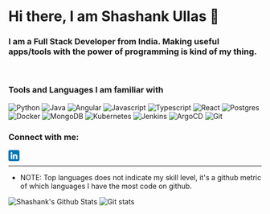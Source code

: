 # Hi there, I am Shashank Ullas 👋

### I am a Full Stack Developer from India. Making useful apps/tools with the power of programming is kind of my thing. 
<br>

<h3>Tools and Languages I am familiar with</h3>
<p>
    <img alt="Python" width="22px" src="https://cdn.jsdelivr.net/gh/devicons/devicon/icons/python/python-original-wordmark.svg" />
    <img alt="Java" width="22px" src="https://cdn.jsdelivr.net/gh/devicons/devicon/icons/java/java-original-wordmark.svg" />
    <img alt="Angular" width="22px" src="https://cdn.jsdelivr.net/gh/devicons/devicon/icons/angularjs/angularjs-plain.svg" />
    <img alt="Javascript" width="22px" src="https://cdn.jsdelivr.net/gh/devicons/devicon/icons/javascript/javascript-original.svg" />
    <img alt="Typescript" width="22px" src="https://cdn.jsdelivr.net/gh/devicons/devicon/icons/typescript/typescript-original.svg" />
    <img alt="React" width="22px" src="https://cdn.jsdelivr.net/gh/devicons/devicon/icons/react/react-original-wordmark.svg" />
    <img alt="Postgres" width="22px" src="https://cdn.jsdelivr.net/gh/devicons/devicon/icons/postgresql/postgresql-original-wordmark.svg" />
    <img alt="Docker" width="22px" src="https://cdn.jsdelivr.net/gh/devicons/devicon/icons/docker/docker-plain-wordmark.svg" />
    <img alt="MongoDB" width="22px" src="https://cdn.jsdelivr.net/gh/devicons/devicon/icons/mongodb/mongodb-original-wordmark.svg"  />
    <img alt="Kubernetes" width="22px" src="https://cdn.jsdelivr.net/gh/devicons/devicon/icons/kubernetes/kubernetes-plain-wordmark.svg" />
    <img alt="Jenkins" width="22px" src="https://cdn.jsdelivr.net/gh/devicons/devicon/icons/jenkins/jenkins-original.svg" />
    <img alt="ArgoCD" width="22px" src="https://cdn.jsdelivr.net/gh/devicons/devicon/icons/argocd/argocd-original-wordmark.svg"  />
    <img alt="Git" width="22px" src="https://cdn.jsdelivr.net/gh/devicons/devicon/icons/git/git-original.svg" />
</p>

### Connect with me:

[<img align="left" padding="5px" alt="Shashank Ullas | LinkedIn" width="22px" src="https://raw.githubusercontent.com/shank9717/shank9717/master/assets/linkedin.png" />][linkedin]

<br/>

---

- NOTE: Top languages does not indicate my skill level, it's a github metric of which languages I have the most code on github.

![Shashank's Github Stats](https://github-readme-stats.vercel.app/api?username=shank9717&count_private=true&hide=prs,issues,contribs)
![Git stats](https://github-readme-stats.vercel.app/api/top-langs/?username=shank9717&layout=compact)

[linkedin]: https://www.linkedin.com/in/shashank-ullas-545727171/
[reddit]: https://www.reddit.com/user/shank9717/
[instagram]: instagram.com/shank9717/
